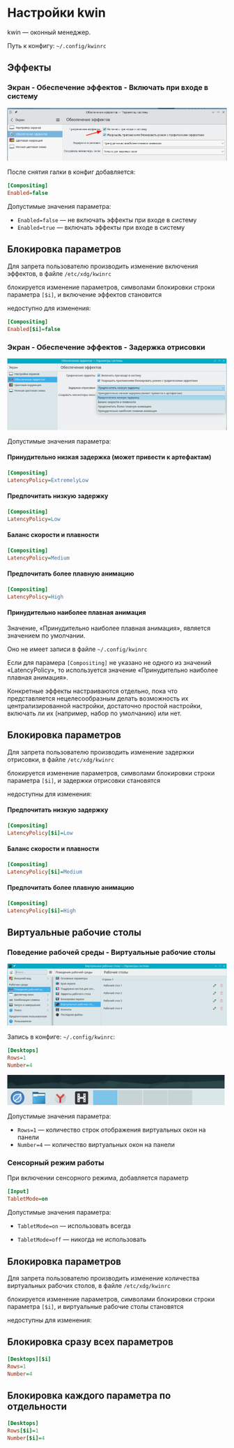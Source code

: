 # Настройки kwin

kwin — оконный менеджер.

Путь к конфигу: `~/.config/kwinrc`

## Эффекты

### Экран - Обеспечение эффектов - Включать при входе в систему

![""](../img/2023-06-26_16-13.png "")

После снятия галки в конфиг добавляется:

```ini
[Compositing]
Enabled=false
```

Допустимые значения параметра:

* `Enabled=false` — не включать эффекты при входе в систему
* `Enabled=true` — включать эффекты при входе в систему

## Блокировка параметров

Для запрета пользователю производить изменение включения эффектов, в файле `/etc/xdg/kwinrc`

блокируется изменение параметров, символами блокировки строки параметра `[$i]`, и включение эффектов становится

недоступно для изменения:


```ini
[Compositing]
Enabled[$i]=false
```

### Экран - Обеспечение эффектов - Задержка отрисовки

![""](../img/20230627_134516.png "")

Допустимые значения параметра:

#### Принудительно низкая задержка (может привести к артефактам)

```ini
[Compositing]
LatencyPolicy=ExtremelyLow
```

#### Предпочитать низкую задержку

```ini
[Compositing]
LatencyPolicy=Low
```

#### Баланс скорости и плавности

```ini
[Compositing]
LatencyPolicy=Medium
```

#### Предпочитать более плавную анимацию

```ini
[Compositing]
LatencyPolicy=High
```

#### Принудительно наиболее плавная анимация

Значение, «Принудительно наиболее плавная анимация», является значением по умолчании.

Оно не имеет записи в файле `~/.config/kwinrc`

Если для парамера `[Compositing]` не указано не одного из значений «LatencyPolicy», то используется значение «Принудительно наиболее плавная анимация».


Конкретные эффекты настраиваются отдельно, пока что представляется нецелесообразным делать возможность их централизированной настройки, достаточно простой настройки, включать ли их (например, набор по умолчанию) или нет.

## Блокировка параметров

Для запрета пользователю производить изменение задержки отрисовки, в файле `/etc/xdg/kwinrc`

блокируется изменение параметров, символами блокировки строки параметра `[$i]`, и задержки отрисовки становятся

недоступны для изменения:

#### Предпочитать низкую задержку

```ini
[Compositing]
LatencyPolicy[$i]=Low
```

#### Баланс скорости и плавности

```ini
[Compositing]
LatencyPolicy[$i]=Medium
```

#### Предпочитать более плавную анимацию

```ini
[Compositing]
LatencyPolicy[$i]=High
```

## Виртуальные рабочие столы

### Поведение рабочей среды - Виртуальные рабочие столы


![""](../img/20230628_103954.png "")



Запись в конфиге: `~/.config/kwinrc`:

```ini
[Desktops]
Rows=1
Number=4
```

![""](../img/20230628_110810.png "")

Допустимые значения параметра:

* `Rows=1` — количество строк отображения виртуальных окон на панели
* `Number=4` — количество виртуальных окон на панели

### Сенсорный режим работы

При включении сенсорного режима, добавляется параметр

```ini
[Input]
TabletMode=on
```

Допустимые значения параметра:

* `TabletMode=on` — использовать всегда

* `TabletMode=off` — никогда не использовать

## Блокировка параметров

Для запрета пользователю производить изменение количества виртуальных рабочих столов, в файле `/etc/xdg/kwinrc`

блокируется изменение параметров, символами блокировки строки параметра `[$i]`, и виртуальные рабочие столы становятся

недоступны для изменения:

## Блокировка сразу всех параметров

```ini
[Desktops][$i]
Rows=1
Number=4
```


## Блокировка каждого параметра по отдельности

```ini
[Desktops]
Rows[$i]=1
Number[$i]=4
```
